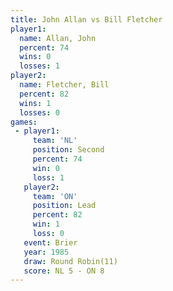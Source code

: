 ```yaml
---
title: John Allan vs Bill Fletcher
player1:              
  name: Allan, John   
  percent: 74         
  wins: 0             
  losses: 1           
player2:              
  name: Fletcher, Bill
  percent: 82         
  wins: 1             
  losses: 0           
games:
 - player1:          
     team: 'NL'      
     position: Second
     percent: 74     
     win: 0          
     loss: 1         
   player2:        
     team: 'ON'    
     position: Lead
     percent: 82   
     win: 1        
     loss: 0       
   event: Brier         
   year: 1985           
   draw: Round Robin(11)
   score: NL 5 - ON 8   
---
```

